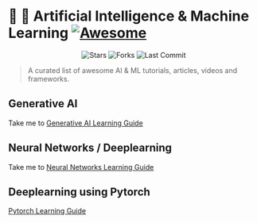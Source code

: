 #  🧠 🤖 Artificial Intelligence & Machine Learning [![Awesome](https://awesome.re/badge-flat2.svg)](https://awesome.re)
<p align="center">
  <img alt="Stars" src="https://img.shields.io/github/stars/jsuarezruiz/awesome-dotnet-maui?style=flat-square&color=blue" />
  <img alt="Forks" src="https://img.shields.io/github/forks/jsuarezruiz/awesome-dotnet-maui?style=flat-square&color=green" />
  <img alt="Last Commit" src="https://img.shields.io/github/last-commit/jsuarezruiz/awesome-dotnet-maui?style=flat-square" />
</p>

> A curated list of awesome AI & ML tutorials, articles, videos and frameworks.

## Generative AI

Take me to [Generative AI Learning Guide](LLM-Learning-Guide.md)

## Neural Networks / Deeplearning

Take me to [Neural Networks Learning Guide](ai-ml.md)

## Deeplearning using Pytorch
[Pytorch Learning Guide]()
